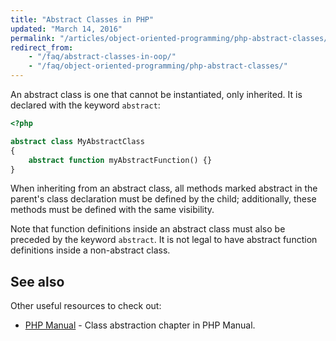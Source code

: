 ```yaml
---
title: "Abstract Classes in PHP"
updated: "March 14, 2016"
permalink: "/articles/object-oriented-programming/php-abstract-classes/"
redirect_from:
    - "/faq/abstract-classes-in-oop/"
    - "/faq/object-oriented-programming/php-abstract-classes/"
---
```


An abstract class is one that cannot be instantiated, only inherited. It is declared
with the keyword `abstract`:

```php
<?php

abstract class MyAbstractClass
{
    abstract function myAbstractFunction() {}
}
```

When inheriting from an abstract class, all methods marked abstract in the
parent's class declaration must be defined by the child; additionally, these
methods must be defined with the same visibility.

Note that function definitions inside an abstract class must also be preceded by
the keyword `abstract`. It is not legal to have abstract function definitions
inside a non-abstract class.

## See also

Other useful resources to check out:

* [PHP Manual](http://php.net/manual/en/language.oop5.abstract.php) - Class abstraction chapter in PHP Manual.

